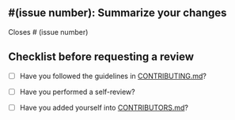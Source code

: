## #(issue number): Summarize your changes

<!--Please include the reasons behind these changes and any relevant context.
This project only accepts pull requests related to open issues -->
<!--- Special phrase to auto-close the issue that your PR fixes -->
Closes # (issue number)

## Checklist before requesting a review

- [ ] Have you followed the guidelines in [CONTRIBUTING.md](../../CONTRIBUTING.md)?
- [ ] Have you performed a self-review?
- [ ] Have you added yourself into [CONTRIBUTORS.md](../../CONTRIBUTORS.md)?

